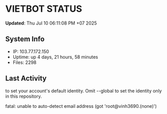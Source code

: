 # VIETBOT STATUS
**Updated**: Thu Jul 10 06:11:08 PM +07 2025

## System Info
- IP: 103.77.172.150
- Uptime: up 4 days, 21 hours, 58 minutes
- Files: 2298

## Last Activity

to set your account's default identity.
Omit --global to set the identity only in this repository.

fatal: unable to auto-detect email address (got 'root@vinh3690.(none)')
